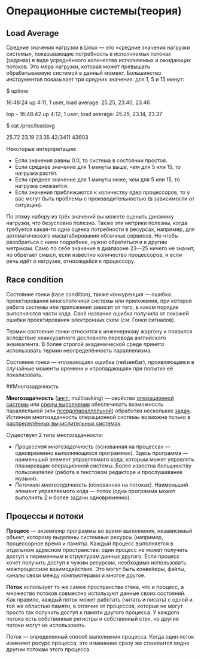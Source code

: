 # Операционные системы(теория)

## Load Average

Средние значения нагрузки в Linux — это «средние значения нагрузки системы», показывающие потребность в исполняемых потоках (задачах) в виде усреднённого количества исполняемых и ожидающих потоков. Это мера нагрузки, которая может превышать обрабатываемую системой в данный момент. Большинство инструментов показывает три средних значения: для 1, 5 и 15 минут:

\$ uptime

16:48:24 up 4:11, 1 user, load average: 25.25, 23.40, 23.46

top - 16:48:42 up 4:12, 1 user, load average: 25.25, 23.14, 23.37

\$ cat /proc/loadavg

25.72 23.19 23.35 42/3411 43603

Некоторые интерпретации:

- Если значения равны 0.0, то система в состоянии простоя.
- Если среднее значение для 1 минуты выше, чем для 5 или 15, то нагрузка растёт.
- Если среднее значение для 1 минуты ниже, чем для 5 или 15, то нагрузка снижается.
- Если значения приближаются к количеству ядер процессоров, то у вас могут быть проблемы с производительностью (в зависимости от ситуации).

По этому набору из трёх значений вы можете оценить динамику нагрузки, что безусловно полезно. Также эти метрики полезны, когда требуется какая-то одна оценка потребности в ресурсах, например, для автоматического масштабирования облачных сервисов. Но чтобы разобраться с ними подробнее, нужно обратиться и к другим метрикам. Само по себе значение в диапазоне 23—25 ничего не значит, но обретает смысл, если известно количество процессоров, и если речь идёт о нагрузке, относящейся к процессору.

##  Race condition 

Состояние гонки (race condition), также конкуренция — ошибка проектирования многопоточной системы или приложения, при которой работа системы или приложения зависит от того, в каком порядке выполняются части кода. Своё название ошибка получила от похожей ошибки проектирования электронных схем (см. Гонки сигналов).

Термин состояние гонки относится к инженерному жаргону и появился вследствие неаккуратного дословного перевода английского эквивалента. В более строгой академической среде принято использовать термин неопределённость параллелизма.

Состояние гонки — «плавающая» ошибка (гейзенбаг), проявляющаяся в случайные моменты времени и «пропадающая» при попытке её локализовать.

##Многозадачность 

**Многозада́чность** ([англ.](https://ru.wikipedia.org/wiki/%D0%90%D0%BD%D0%B3%D0%BB%D0%B8%D0%B9%D1%81%D0%BA%D0%B8%D0%B9_%D1%8F%D0%B7%D1%8B%D0%BA) multitasking) — свойство [операционной системы](https://ru.wikipedia.org/wiki/%D0%9E%D0%BF%D0%B5%D1%80%D0%B0%D1%86%D0%B8%D0%BE%D0%BD%D0%BD%D0%B0%D1%8F_%D1%81%D0%B8%D1%81%D1%82%D0%B5%D0%BC%D0%B0) или [среды выполнения](https://ru.wikipedia.org/wiki/%D0%A1%D1%80%D0%B5%D0%B4%D0%B0_%D0%B2%D1%8B%D0%BF%D0%BE%D0%BB%D0%BD%D0%B5%D0%BD%D0%B8%D1%8F) обеспечивать возможность параллельной (или [псевдопараллельной](https://ru.wikipedia.org/w/index.php?title=%D0%9F%D1%81%D0%B5%D0%B2%D0%B4%D0%BE%D0%BF%D0%B0%D1%80%D0%B0%D0%BB%D0%BB%D0%B5%D0%BB%D1%8C%D0%BD%D0%BE%D1%81%D1%82%D1%8C&action=edit&redlink=1)) обработки нескольких [задач](https://ru.wikipedia.org/wiki/%D0%9F%D1%80%D0%BE%D1%86%D0%B5%D1%81%D1%81_(%D0%B8%D0%BD%D1%84%D0%BE%D1%80%D0%BC%D0%B0%D1%82%D0%B8%D0%BA%D0%B0)). Истинная многозадачность операционной системы возможна только в [распределённых вычислительных системах](https://ru.wikipedia.org/wiki/%D0%A0%D0%B0%D1%81%D0%BF%D1%80%D0%B5%D0%B4%D0%B5%D0%BB%D1%91%D0%BD%D0%BD%D1%8B%D0%B5_%D0%B2%D1%8B%D1%87%D0%B8%D1%81%D0%BB%D0%B5%D0%BD%D0%B8%D1%8F).

Существует 2 типа многозадачности:

- *Процессная многозадачность* (основанная на процессах — одновременно выполняющихся программах). Здесь программа — наименьший элемент управляемого кода, которым может управлять планировщик операционной системы. Более известна большинству пользователей (работа в текстовом редакторе и прослушивание музыки).
- *Поточная многозадачность* (основанная на потоках). Наименьший элемент управляемого кода — поток (одна программа может выполнять 2 и более задачи одновременно).

## Процессы и потоки

**Процесс** — экземпляр программы во время выполнения, независимый объект, которому выделены системные ресурсы (например, процессорное время и память). Каждый процесс выполняется в отдельном адресном пространстве: один процесс не может получить доступ к переменным и структурам данных другого. Если процесс хочет получить доступ к чужим ресурсам, необходимо использовать межпроцессное взаимодействие. Это могут быть конвейеры, файлы, каналы связи между компьютерами и многое другое.

**Поток** использует то же самое пространства стека, что и процесс, а множество потоков совместно используют данные своих состояний. Как правило, каждый поток может работать (читать и писать) с одной и той же областью памяти, в отличие от процессов, которые не могут просто так получить доступ к памяти другого процесса. У каждого потока есть собственные регистры и собственный стек, но другие потоки могут их использовать.

Поток — определенный способ выполнения процесса. Когда один поток изменяет ресурс процесса, это изменение сразу же становится видно другим потокам этого процесса.